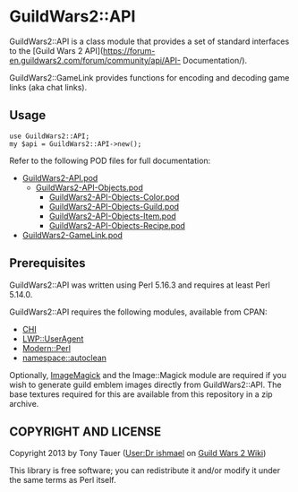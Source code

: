 GuildWars2::API
===============

GuildWars2::API is a class module that provides a set of standard interfaces to
the [Guild Wars 2 API](https://forum-en.guildwars2.com/forum/community/api/API-
Documentation/).

GuildWars2::GameLink provides functions for encoding and decoding game links
(aka chat links).

Usage
-----

    use GuildWars2::API;
    my $api = GuildWars2::API->new();

Refer to the following POD files for full documentation:
* [GuildWars2-API.pod](doc/GuildWars2-API.pod)
    * [GuildWars2-API-Objects.pod](doc/GuildWars2-API-Objects.pod)
        * [GuildWars2-API-Objects-Color.pod](doc/GuildWars2-API-Objects-Color.pod)
        * [GuildWars2-API-Objects-Guild.pod](doc/GuildWars2-API-Objects-Guild.pod)
        * [GuildWars2-API-Objects-Item.pod](doc/GuildWars2-API-Objects-Item.pod)
        * [GuildWars2-API-Objects-Recipe.pod](doc/GuildWars2-API-Objects-Recipe.pod)
* [GuildWars2-GameLink.pod](doc/GuildWars2-GameLink.pod)

Prerequisites
-------------

GuildWars2::API was written using Perl 5.16.3 and requires at least Perl 5.14.0.

GuildWars2::API requires the following modules, available from CPAN:

* [CHI](http://search.cpan.org/perldoc?CHI)
* [LWP::UserAgent](http://search.cpan.org/perldoc?LWP%3A%3AUserAgent)
* [Modern::Perl](http://search.cpan.org/perldoc?Modern%3A%3APerl)
* [namespace::autoclean](http://search.cpan.org/perldoc?namespace%3A%3Aautoclean)

Optionally, [ImageMagick](http://www.imagemagick.org) and the Image::Magick
module are required if you wish to generate guild emblem images directly from
GuildWars2::API. The base textures required for this are available from this
repository in a zip archive.

COPYRIGHT AND LICENSE
---------------------

Copyright 2013 by Tony Tauer ([User:Dr
ishmael](http://wiki.guildwars2.com/wiki/User:Dr_ishmael) on [Guild Wars 2
Wiki](http://wiki.guildwars2.com/wiki/))

This library is free software; you can redistribute it and/or modify it under
the same terms as Perl itself.

